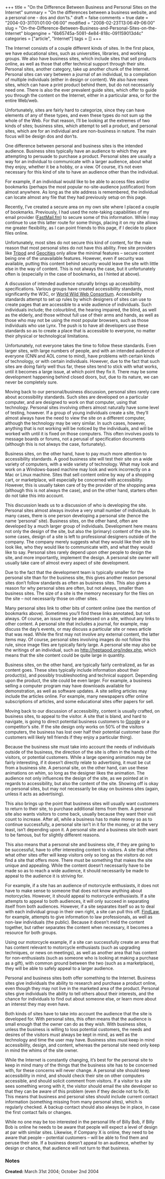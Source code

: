 +++
title = "On the Difference Between Business and Personal Sites on the Internet"
summary = "On the differences between a business website, and a personal one - dos and don'ts."
draft = false
comments = true
date = "2004-03-31T01:01:00-06:00"
modified = "2008-02-23T13:06:49-06:00"
slug = "On-the-Difference-Between-Business-and-Personal-Sites-on-the-Internet"
blogengine = "6b65745a-5081-4e84-818c-091159013d4c"
categories = ["article", "Internet"]
tags = []
+++

<p>
The Internet consists of a couple different kinds of sites. In the first place, we have educational sites, such as universities, libraries, and working groups. We also have business sites, which include sites that sell products online, as well as those that offer technical support through their site. Personal sites, another category, take up another chunk of the Internet. Personal sites can vary between a journal of an individual, to a compilation of multiple individuals (either in design or content). We also have news sites, which can have a print product behind them, but do not necessarily need one. There is also the ever prevalent guide sites, which offer to guide you through the content on the Internet, either in a particular area, or for the entire Web/web.
</p>
<p>
Unfortunately, sites are fairly hard to categorize, since they can have elements of any of these types, and even these types do not sum up the whole of the Web. For that reason, I&rsquo;ll be looking at the extremes of two kinds of sites; business sites, which attempt to sell a product, and personal sites, which are for an individual and are non-business in nature. The main focus will be design dos and don&rsquo;ts.
</p>
<p>
One difference between personal and business sites is the intended audience. Business sites typically have an audience to which they are attempting to persuade to purchase a product. Personal sites are usually a way for an individual to communicate with a larger audience, about what they enjoy, whether it be a hobby, or a view. Of course, it&rsquo;s not even necessary for this kind of site to have an audience other than the individual.
</p>
<p>
For example, if an individual would like to be able to access files and/or bookmarks (perhaps the most popular no-site-audience justification) from almost anywhere. As long as the site address is remembered, the individual can locate almost any file that they had previously setup on this page.
</p>
<p>
Recently, I&rsquo;ve created a secure area on my own site where I placed a couple of bookmarks. Previously, I had used the note-taking capabilities of my email provider (<a rel="nofollow" href="http://www.fastmail.fm/" target="_blank">FastMail.fm</a>) to secure some of this information. While I may continue to use this latter route for some things, placing it on my site allows me greater flexibility, as I can point friends to this page, if I decide to place files online.
</p>
<p>
Unfortunately, most sites do not secure this kind of content, for the main reason that most personal sites do not have this ability. Free site providers like <a rel="nofollow" href="http://www.tripod.lycos.com/" target="_blank">Tripod</a> and <a rel="nofollow" href="http://geocities.yahoo.com/" target="_blank">Geocities</a> only allow the minimal features &ndash; secure content being one of the unavailable features. However, even if security was available, putting this content behind security would leave the site with little else in the way of content. This is not always the case, but it unfortunately often is (especially in the case of bookmarks, as I hinted at above).
</p>
<p>
A discussion of intended audience naturally brings up accessibility specifications. Various groups have created accessibility standards, most significantly the W3C, or <a rel="nofollow" href="http://www.w3c.org/" target="_blank">World Wild Web Consortium</a>. Accessibility standards attempt to set up rules by which designers of sites can use to create pages that are accessible to a wide audience of individuals. Such individuals include; the colourblind, the hearing impaired, the blind, as well as the elderly, and those without full use of their arms and hands, as well as those who may not be using the most popular browsers, such as those individuals who use Lynx. The push is to have all developers use these standards so as to create a place that is accessible to everyone, no matter their physical or technological limitations.
</p>
<p>
Unfortunately, not everyone takes the time to follow these standards. Even larger sites, with large numbers of people, and with an intended audience of everyone (CNN and AOL come to mind), have problems with certain kinds of technology, or with certain individuals. However, due to the fact that such sites are doing fairly well thus far, these sites tend to stick with what works, until it becomes a large issue, at which point they fix it. There may be some development happening behind closed doors, but, due to its nature, we can never be completely sure.
</p>
<p>
Moving back to our personal/business discussion, personal sites rarely care about accessibility standards. Such sites are developed on a particular computer, and are designed to work on that computer, using that technology. Personal sites involving others almost naturally have some level of testing, however. If a group of young individuals create a site, they&rsquo;ll almost always have the need to view the site on a different computer, although the technology may be very similar. In such cases, however, anything that is not working will be noticed by the individuals, and will be worked with until it is fixed on those computers. This often involves posts to message boards or forums, not a perusal of specification documents (although this is not always the case, fortunately).
</p>
<p>
Business sites, on the other hand, have to pay much more attention to accessibility standards. A good business site will test their site on a wide variety of computers, with a wide variety of technology. What may look and work on a Windows-based machine may look and work incorrectly on a Mac or Linux machine. Sites that sell content online by way of a shopping cart, or marketplace, will especially be concerned with accessibility. However, this is usually taken care of by the provider of the shopping area (although this is not always the case), and on the other hand, starters often do not take this into account.
</p>
<p>
This discussion leads us to a discussion of who is developing the site. Personal sites almost always involve a very small number of individuals. In many cases, there is one person developing a personal site (hence the name &lsquo;personal&rsquo; site). Business sites, on the other hand, often are developed by a much larger group of individuals. Development here means not only the design of the site, but also the (primary) content of the site. In some cases, design of a site is left to professional designers outside of the company. The company merely suggests what they would like their site to look like, who they would like to communicate with, and what they would like to say. Personal sites rarely depend upon other people to design the site, and more importantly, implement the design. A personal site owner will usually take care of almost every aspect of site development.
</p>
<p>
Due to the fact that the development team is typically smaller for the personal site than for the business site, this gives another reason personal sites don&rsquo;t follow standards as often as business sites. This also gives a reason for why personal sites are often, but not always, smaller than business sites. The size of a site is the memory necessary for the files on the site &ndash; not necessarily those on other sites.
</p>
<p>
Many personal sites link to other bits of content online (see the mention of bookmarks above). Sometimes you&rsquo;ll find these links annotated, but not always. Of course, an issue may be addressed on a site, without any links to other content. A personal site that includes a journal, for example, may discuss the day&rsquo;s events, or may discuss a particular site or news article that was read. While the first may not involve any external content, the latter items may. Of course, personal sites involving images do not follow this rule, since image files are typically fairly large. A personal site may also be the writings of an individual, such as <a rel="nofollow" href="http://heptapod.org/index.php" target="_blank">http://heptapod.org/index.php</a>, which means that the site content could be quite large in quantity.
</p>
<p>
Business sites, on the other hand, are typically fairly centralized, as far as content goes. These sites typically include information about their product(s), and possibly troubleshooting and technical support. Depending upon the product, the site could be even larger. For example, a business selling a computer program may have downloads available for demonstration, as well as software updates. A site selling articles may include the articles online. For example, many newspapers offer online subscriptions of articles, and some educational sites offer papers for sell.
</p>
<p>
Moving back to our discussion of accessibility, content is usually crafted, on business sites, to appeal to the visitor. A site that is bland, and hard to navigate, is going to direct potential business customers to <a rel="nofollow" href="http://www.google.com/" target="_blank">Google</a> or a competitor&rsquo;s site. If the site design only works on 50% of the visitors computers, the business has lost over half their potential customer base (for customers will likely tell friends if they enjoy a particular thing).
</p>
<p>
Because the business site must take into account the needs of individuals outside of the business, the direction of the site is often in the hands of the visitors, or potential customers. While a large opening animation may be fairly interesting, if it doesn&rsquo;t directly relate to advertising, it must be cut from a business site. A personal site, on the other hand, can use these animations on whim, so long as the designer likes the animation. The audience not only influences the design of the site, as we pointed at in regards to accessibility, but also the content of the site. Showing off is okay on personal sites, but may not necessarily be okay on business sites (again, unless it acts as advertising).
</p>
<p>
This also brings up the point that business sites will usually want customers to return to their site, to purchase additional items from them. A personal site also wants visitors to come back, usually because they want their visit count to increase. After all, while a business has to make money so as to continue successfully, a personal site isn&rsquo;t in it for the money, or at the very least, isn&rsquo;t depending upon it. A personal site and a business site both want to be famous, but for slightly different reasons.
</p>
<p>
This also means that a personal site and business site, if they are going to be successful, have to offer interesting content to visitors. A site that offers what other sites offer will keep visitors only so long as the visitors do not find a site that offers more. There must be something that makes the site unique and appealing. While the content doesn&rsquo;t necessarily have to be made so as to reach a wide audience, it should necessarily be made to appeal to the audience it is striving for.
</p>
<p>
For example, if a site has an audience of motorcycle enthusiasts, it does not have to make sense to someone that does not know anything about motorcycles. However, it should appeal to motorcycle enthusiasts. If a site attempts to appeal to both audiences, it will only succeed in separating itself from both audiences. However, if a site separates itself so as to deal with each individual group in their own right, a site can pull this off. <a rel="nofollow" href="http://www.findlaw.com/" target="_blank">FindLaw</a>, for example, attempts to give information to law professionals, as well as non-law individuals (the public). Because it doesn&rsquo;t meld the content together, but rather separates the content when necessary, it becomes a resource for both groups.
</p>
<p>
Using our motorcycle example, if a site can successfully create an area that has content relevant to motorcycle enthusiasts (such as upgrading techniques, or news on meetings), as well as another area that has content for non-enthusiasts (such as someone who is looking at making a purchase as a gift), with common ground between the two (such as a marketplace), they will be able to safely appeal to a larger audience.
</p>
<p>
Personal and business sites both offer something to the Internet. Business sites give individuals the ability to research and purchase a product online, even though they may not live in the marketed area of the product. Personal sites give individuals the ability to tell others about their interests, and the chance for individuals to find out about someone else, or learn more about an interest they may even have.
</p>
<p>
Both kinds of sites have to take into account the audience that the site is developed for. With personal sites, this often means that the audience is small enough that the owner can do as they wish. With business sites, unless the business is willing to loss potential customers, the needs and desires of the visitors must always be kept in mind, as well as the technology and time the user may have. Business sites must keep in mind accessibility, design, and content, whereas the personal site need only keep in mind the whims of the site owner.
</p>
<p>
While the Internet is constantly changing, it&rsquo;s best for the personal site to keep in mind many of the things that the business site has to be concerned with, for these concerns will never change. A personal site should keep accessibility in mind, and should check their site on other computers accessible, and should solicit comment from visitors. If a visitor to a site sees something wrong with it, the visitor should email the site developer so that they can be aware of this problem (even if they decide not to fix it). This means that business and personal sites should include current contact information (something missing from many personal sites), which is regularly checked. A backup contact should also always be in place, in case the first contact fails or changes.
</p>
<p>
While no one may be too interested in the personal life of Billy Bob, if Billy Bob is online he needs to be aware that people will expect a level of design at par with similar sites. Likewise, if Company X is online, they need to be aware that people &ndash; potential customers &ndash; will be able to find them and peruse their site. If a business doesn&rsquo;t appeal to an audience, whether by design or chance, that audience will not turn to that business.
</p>
<h3>Notes</h3>
<p>
<strong>Created:</strong> March 31st 2004; October 2nd 2004
</p>

